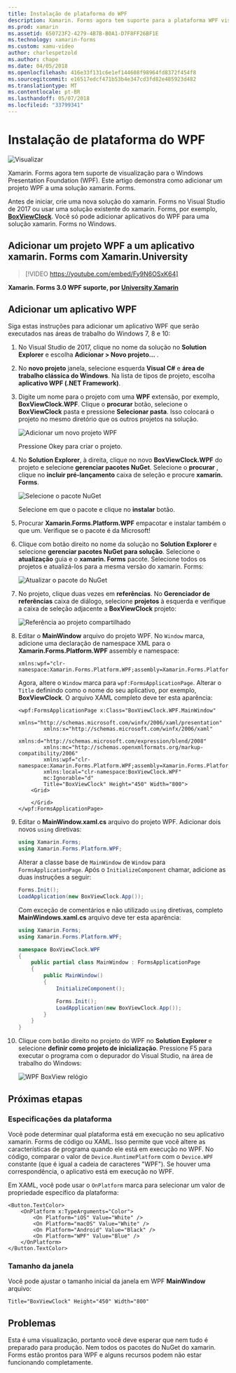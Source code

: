 ```yaml
---
title: Instalação de plataforma do WPF
description: Xamarin. Forms agora tem suporte para a plataforma WPF visualização
ms.prod: xamarin
ms.assetid: 650723F2-4279-4B7B-B0A1-D7F8FF26BF1E
ms.technology: xamarin-forms
ms.custom: xamu-video
author: charlespetzold
ms.author: chape
ms.date: 04/05/2018
ms.openlocfilehash: 416e33f131c6e1ef144608f98964fd8372f454f8
ms.sourcegitcommit: e16517edcf471b53b4e347cd3fd82e485923d482
ms.translationtype: MT
ms.contentlocale: pt-BR
ms.lasthandoff: 05/07/2018
ms.locfileid: "33799341"
---
```

# <a name="wpf-platform-setup"></a>Instalação de plataforma do WPF

![Visualizar](~/media/shared/preview.png)

Xamarin. Forms agora tem suporte de visualização para o Windows Presentation Foundation (WPF). Este artigo demonstra como adicionar um projeto WPF a uma solução xamarin. Forms.

Antes de iniciar, crie uma nova solução do xamarin. Forms no Visual Studio de 2017 ou usar uma solução existente do xamarin. Forms, por exemplo, [ **BoxViewClock**](https://developer.xamarin.com/samples/xamarin-forms/BoxView/BoxViewClock/). Você só pode adicionar aplicativos do WPF para uma solução xamarin. Forms no Windows.

## <a name="add-a-wpf-project-to-a-xamarinforms-app-with-xamarinuniversity"></a>Adicionar um projeto WPF a um aplicativo xamarin. Forms com Xamarin.University

> [!VIDEO https://youtube.com/embed/Fy9N6OSxK64]

**Xamarin. Forms 3.0 WPF suporte, por [University Xamarin](https://university.xamarin.com/)**

## <a name="adding-a-wpf-app"></a>Adicionar um aplicativo WPF

Siga estas instruções para adicionar um aplicativo WPF que serão executados nas áreas de trabalho do Windows 7, 8 e 10:

1. No Visual Studio de 2017, clique no nome da solução no **Solution Explorer** e escolha **Adicionar > Novo projeto...** .

2. No **novo projeto** janela, selecione esquerda **Visual C#** e **área de trabalho clássica do Windows**. Na lista de tipos de projeto, escolha **aplicativo WPF (.NET Framework)**. 

3. Digite um nome para o projeto com uma **WPF** extensão, por exemplo, **BoxViewClock.WPF**. Clique o **procurar** botão, selecione o **BoxViewClock** pasta e pressione **Selecionar pasta**. Isso colocará o projeto no mesmo diretório que os outros projetos na solução.

    ![Adicionar um novo projeto WPF](wpf-images/add-new-project.png "adicionar um novo projeto do WPF")

    Pressione Okey para criar o projeto.

4. No **Solution Explorer**, à direita, clique no novo **BoxViewClock.WPF** do projeto e selecione **gerenciar pacotes NuGet**. Selecione o **procurar** , clique no **incluir pré-lançamento** caixa de seleção e procure **xamarin. Forms**.

    ![Selecione o pacote NuGet](wpf-images/select-nuget-package.png ", selecione o pacote do NuGet")

    Selecione em que o pacote e clique no **instalar** botão.

5. Procurar **Xamarin.Forms.Platform.WPF** empacotar e instalar também o que um. Verifique se o pacote é da Microsoft!

6. Clique com botão direito no nome da solução no **Solution Explorer** e selecione **gerenciar pacotes NuGet para solução**. Selecione o **atualização** guia e o **xamarin. Forms** pacote. Selecione todos os projetos e atualizá-los para a mesma versão do xamarin. Forms:

    ![Atualizar o pacote do NuGet](wpf-images/update-nuget-package.png "atualizar o pacote do NuGet") 

7. No projeto, clique duas vezes em **referências**. No **Gerenciador de referências** caixa de diálogo, selecione **projetos** à esquerda e verifique a caixa de seleção adjacente a **BoxViewClock** projeto:

    ![Referência ao projeto compartilhado](wpf-images/reference-shared-project.png "referência ao projeto compartilhado")

8. Editar o **MainWindow** arquivo do projeto WPF. No `Window` marca, adicione uma declaração de namespace XML para o **Xamarin.Forms.Platform.WPF** assembly e namespace:

    ```xaml
    xmlns:wpf="clr-namespace:Xamarin.Forms.Platform.WPF;assembly=Xamarin.Forms.Platform.WPF"
    ```

    Agora, altere o `Window` marca para `wpf:FormsApplicationPage`. Alterar o `Title` definindo como o nome do seu aplicativo, por exemplo, **BoxViewClock**. O arquivo XAML completo deve ter esta aparência:

    ```xaml
    <wpf:FormsApplicationPage x:Class="BoxViewClock.WPF.MainWindow"
            xmlns="http://schemas.microsoft.com/winfx/2006/xaml/presentation"
            xmlns:x="http://schemas.microsoft.com/winfx/2006/xaml"
            xmlns:d="http://schemas.microsoft.com/expression/blend/2008"
            xmlns:mc="http://schemas.openxmlformats.org/markup-compatibility/2006"
            xmlns:wpf="clr-namespace:Xamarin.Forms.Platform.WPF;assembly=Xamarin.Forms.Platform.WPF"
            xmlns:local="clr-namespace:BoxViewClock.WPF"
            mc:Ignorable="d"
            Title="BoxViewClock" Height="450" Width="800">
        <Grid>
        
        </Grid>
    </wpf:FormsApplicationPage>
    ```

9. Editar o **MainWindow.xaml.cs** arquivo do projeto WPF. Adicionar dois novos `using` diretivas:

    ```csharp
    using Xamarin.Forms;
    using Xamarin.Forms.Platform.WPF;
    ```

    Alterar a classe base de `MainWindow` de `Window` para `FormsApplicationPage`. Após o `InitializeComponent` chamar, adicione as duas instruções a seguir:

    ```csharp
    Forms.Init();
    LoadApplication(new BoxViewClock.App());
    ```
    
    Com exceção de comentários e não utilizado `using` diretivas, completo **MainWindows.xaml.cs** arquivo deve ter esta aparência:

    ```csharp
    using Xamarin.Forms;
    using Xamarin.Forms.Platform.WPF;

    namespace BoxViewClock.WPF
    {
        public partial class MainWindow : FormsApplicationPage
        {
            public MainWindow()
            {
                InitializeComponent();

                Forms.Init();
                LoadApplication(new BoxViewClock.App());
            }
        }
    }
    ```

10. Clique com botão direito no projeto do WPF no **Solution Explorer** e selecione **definir como projeto de inicialização**. Pressione F5 para executar o programa com o depurador do Visual Studio, na área de trabalho do Windows:

    ![WPF BoxView relógio](wpf-images/wpf-boxviewclock.png "WPF BoxView relógio" )

## <a name="next-steps"></a>Próximas etapas

### <a name="platform-specifics"></a>Especificações da plataforma

Você pode determinar qual plataforma está em execução no seu aplicativo xamarin. Forms de código ou XAML. Isso permite que você altere as características de programa quando ele está em execução no WPF. No código, comparar o valor de `Device.RuntimePlatform` com o `Device.WPF` constante (que é igual a cadeia de caracteres "WPF"). Se houver uma correspondência, o aplicativo está em execução no WPF.

Em XAML, você pode usar o `OnPlatform` marca para selecionar um valor de propriedade específico da plataforma:

```xaml
<Button.TextColor>
    <OnPlatform x:TypeArguments="Color">
        <On Platform="iOS" Value="White" />
        <On Platform="macOS" Value="White" />
        <On Platform="Android" Value="Black" />
        <On Platform="WPF" Value="Blue" />
    </OnPlatform>
</Button.TextColor>
```

### <a name="window-size"></a>Tamanho da janela

Você pode ajustar o tamanho inicial da janela em WPF **MainWindow** arquivo:

```xaml
Title="BoxViewClock" Height="450" Width="800"
```

## <a name="issues"></a>Problemas

Esta é uma visualização, portanto você deve esperar que nem tudo é preparado para produção. Nem todos os pacotes do NuGet do xamarin. Forms estão prontos para WPF e alguns recursos podem não estar funcionando completamente.

